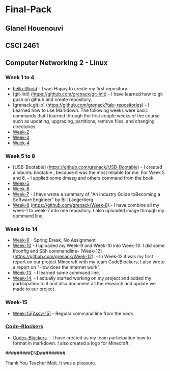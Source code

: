 #  Final-Pack
## Glanel Houenouvi

## CSCI 2461 

## Computer Networking 2 - Linux

### Week 1 to 4

- [hello-World](https://github.com/grenack/hello-world) - I was Happy to create my first repository.
- [git-init] (https://github.com/grenack/git-init) - I have learned how to git push on github and create repository.
- [grenack.git.io] (https://github.com/grenack?tab=repositories) - I Learned how to use Markdown.
The following weeks were basic commands that I learned through the first couple weeks of the course such as updating, upgrading, partitions, remove files, and changing directories.
- [Week-2](https://github.com/grenack/Week-2)
- [Week-3](https://github.com/grenack/Week-3)
- [Week-4](https://github.com/grenack/Week-4)

### Week 5 to 8  
- [USB-Bootable] (https://github.com/grenack/USB-Bootable) - I created a lubuntu bootable , because it was the most reliable for me.
For Week 5 and 6, - I applied some dmesg and others command from the book.
- [Week-5](https://github.com/grenack/Week-5)
- [Week-6](https://github.com/grenack/Week-6)
- [Week-7](https://github.com/grenack/Week-7) - I have wrote a summary of "An industry Guide toBecoming a Software Engineer" by Bill Langerberg.
- [Week-8](Midterm) (https://github.com/grenack/Week-8).- I have combine all my week-1 to week-7 into one repository. I also uploaded image through my command line.


### Week 9 to 14
- [Week-9](https://github.com/grenack/CHP9) - Spring Break, No Assignment
- [Week-10](https://github.com/grenack/CHP9-10) - I uploaded my Week-9 and Week-10 into Week-10. I did some Ifconfig and SSh commandline- [Week-12] (https://github.com/grenack/Week-12). - In Week-12 it was my first report on our project Minecraft with my team CodeBlockers. I also wrote a report on "How does the internet work". 
- [Week-13](https://github.com/grenack/Week13). - I learned some command line.
- [Week-14](https://github.com/grenack/Week14), - I actually started working on my project and added my participation to it and also document all the research and update we made to our project.

### Week-15
- [Week-15(Assy-15)](https://github.com/grenack/Assy-15) - Regular command line from the book.

### [Code-Blockers](https://github.com/grenack/Code-Blockers)
- [Codes-Blockers](https://github.com/grenack/Code-Blockers). - I have created as my team participation how to format in markdown. I also created a logo for Minecraft.






#########END#########

Thank You Teacher Matt. It was a pleasure.
